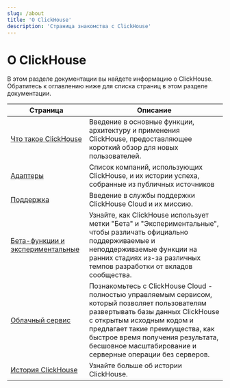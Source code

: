 ```yaml
---
slug: /about
title: 'О ClickHouse'
description: 'Страница знакомства с ClickHouse'
---
```



# О ClickHouse

В этом разделе документации вы найдете информацию о ClickHouse. Обратитесь к
оглавлению ниже для списка страниц в этом разделе документации.

| Страница                                         | Описание                                                                                                                                                                                                         |
|--------------------------------------------------|------------------------------------------------------------------------------------------------------------------------------------------------------------------------------------------------------------------|
| [Что такое ClickHouse](/about-clickhouse)        | Введение в основные функции, архитектуру и применения ClickHouse, предоставляющее короткий обзор для новых пользователей.                                                                                             |
| [Адаптеры](/about-us/adopters)                          | Список компаний, использующих ClickHouse, и их истории успеха, собранные из публичных источников                                                                                                                |
| [Поддержка](/about-us/support)                   | Введение в службы поддержки ClickHouse Cloud и их миссию.                                                                                                                                                       |
| [Бета-функции и экспериментальные](/beta-and-experimental-features) | Узнайте, как ClickHouse использует метки "Бета" и "Экспериментальные", чтобы различать официально поддерживаемые и неподдерживаемые функции на ранних стадиях из-за различных темпов разработки от вкладов сообщества. |
| [Облачный сервис](/about-us/cloud)               | Познакомьтесь с ClickHouse Cloud - полностью управляемым сервисом, который позволяет пользователям развертывать базы данных ClickHouse с открытым исходным кодом и предлагает такие преимущества, как быстрое время получения результата, бесшовное масштабирование и серверные операции без серверов.       |
| [История ClickHouse](/about-us/history)        | Узнайте больше об истории ClickHouse.                                                                                                                                                                           |
